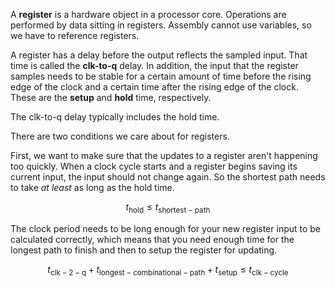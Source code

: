 A **register** is a hardware object in a processor core. Operations are performed by data sitting in registers. Assembly cannot use variables, so we have to reference registers.

A register has a delay before the output reflects the sampled input. That time is called the **clk-to-q** delay. In addition, the input that the register samples needs to be stable for a certain amount of time before the rising edge of the clock and a certain time after the rising edge of the clock. These are the **setup** and **hold** time, respectively.

The clk-to-q delay typically includes the hold time.

There are two conditions we care about for registers.

First, we want to make sure that the updates to a register aren't happening too quickly. When a clock cycle starts and a register begins saving its current input, the input should not change again. So the shortest path needs to take _at least_ as long as the hold time.

$$
t_{\mathsf{hold}} \leq t_{\mathsf{shortest-path}}
$$

The clock period needs to be long enough for your new register input to be calculated correctly, which means that you need enough time for the longest path to finish and then to setup the register for updating.

$$
t_{\mathsf{clk-2-q}} + t_{\mathsf{longest-combinational-path}} + t_{\mathsf{setup}} \leq t_{\mathsf{clk-cycle}}
$$